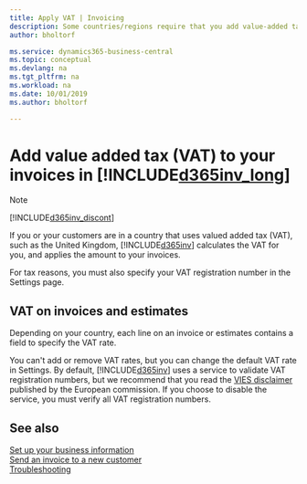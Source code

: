 ```yaml
---
title: Apply VAT | Invoicing
description: Some countries/regions require that you add value-added tax to your invoices. It's easy to do in Invoicing.
author: bholtorf

ms.service: dynamics365-business-central
ms.topic: conceptual
ms.devlang: na
ms.tgt_pltfrm: na
ms.workload: na
ms.date: 10/01/2019
ms.author: bholtorf

---
```

# Add value added tax (VAT) to your invoices in [!INCLUDE[d365inv_long](includes/d365inv_long.md)]
> [!Note]
> [!INCLUDE[d365inv_discont](includes/d365inv_discont.md)]

If you or your customers are in a country that uses valued added tax (VAT), such as the United Kingdom, [!INCLUDE[d365inv](includes/d365inv.md)] calculates the VAT for you, and applies the amount to your invoices.  

For tax reasons, you must also specify your VAT registration number in the Settings page.  

## VAT on invoices and estimates

Depending on your country, each line on an invoice or estimates contains a field to specify the VAT rate.  

You can't add or remove VAT rates, but you can change the default VAT rate in Settings. By default, [!INCLUDE[d365inv](includes/d365inv.md)] uses a service to validate VAT registration numbers, but we recommend that you read the [VIES disclaimer](https://go.microsoft.com/fwlink/?LinkID=841741) published by the European commission. If you choose to disable the service, you must verify all VAT registration numbers.  

## See also
[Set up your business information](set-up-business-profile.md)  
[Send an invoice to a new customer](send-invoice.md)  
[Troubleshooting](about-troubleshooting.md)  
